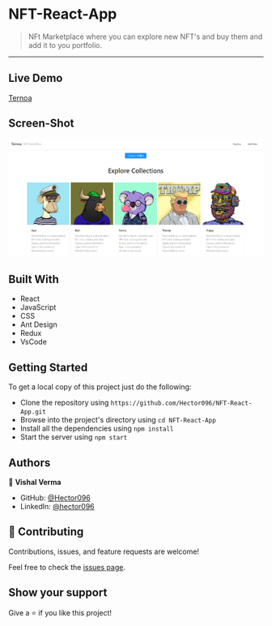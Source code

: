 # NFT-React-App

> NFt Marketplace where you can explore new NFT's and buy them and add it to you portfolio.

---

## Live Demo

[Ternoa](ternoanft.netlify.app/)


## Screen-Shot

![Screen Shot](./assets/screenshot.png)

## Built With

- React
- JavaScript
- CSS
- Ant Design
- Redux
- VsCode
  
## Getting Started

To get a local copy of this project just do the following:

- Clone the repository using `https://github.com/Hector096/NFT-React-App.git`
- Browse into the project's directory using `cd NFT-React-App`
- Install all the dependencies using `npm install`
- Start the server using `npm start`

## Authors

👤 **Vishal Verma**

- GitHub: [@Hector096](https://github.com/Hector096)
- LinkedIn: [@hector096](https://www.linkedin.com/in/hector096/)

## 🤝 Contributing

Contributions, issues, and feature requests are welcome!

Feel free to check the [issues page](https://github.com/Hector096/NFT-React-App/issues).

## Show your support

Give a ⭐️ if you like this project!
